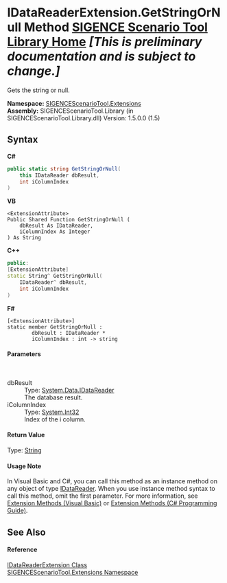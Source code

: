 # IDataReaderExtension.GetStringOrNull Method <a href="https://github.com/ObiWanLansi/SIGENCE-Scenario-Tool">SIGENCE Scenario Tool Library Home</a> _**\[This is preliminary documentation and is subject to change.\]**_

Gets the string or null.

**Namespace:**&nbsp;<a href="f2af11f5-ae9d-3dcc-a4a9-ba07a037925f.md">SIGENCEScenarioTool.Extensions</a><br />**Assembly:**&nbsp;SIGENCEScenarioTool.Library (in SIGENCEScenarioTool.Library.dll) Version: 1.5.0.0 (1.5)

## Syntax

**C#**<br />
``` C#
public static string GetStringOrNull(
	this IDataReader dbResult,
	int iColumnIndex
)
```

**VB**<br />
``` VB
<ExtensionAttribute>
Public Shared Function GetStringOrNull ( 
	dbResult As IDataReader,
	iColumnIndex As Integer
) As String
```

**C++**<br />
``` C++
public:
[ExtensionAttribute]
static String^ GetStringOrNull(
	IDataReader^ dbResult, 
	int iColumnIndex
)
```

**F#**<br />
``` F#
[<ExtensionAttribute>]
static member GetStringOrNull : 
        dbResult : IDataReader * 
        iColumnIndex : int -> string 

```


#### Parameters
&nbsp;<dl><dt>dbResult</dt><dd>Type: <a href="http://msdn2.microsoft.com/en-us/library/sh674a6a" target="_blank">System.Data.IDataReader</a><br />The database result.</dd><dt>iColumnIndex</dt><dd>Type: <a href="http://msdn2.microsoft.com/en-us/library/td2s409d" target="_blank">System.Int32</a><br />Index of the i column.</dd></dl>

#### Return Value
Type: <a href="http://msdn2.microsoft.com/en-us/library/s1wwdcbf" target="_blank">String</a><br />

#### Usage Note
In Visual Basic and C#, you can call this method as an instance method on any object of type <a href="http://msdn2.microsoft.com/en-us/library/sh674a6a" target="_blank">IDataReader</a>. When you use instance method syntax to call this method, omit the first parameter. For more information, see <a href="http://msdn.microsoft.com/en-us/library/bb384936.aspx">Extension Methods (Visual Basic)</a> or <a href="http://msdn.microsoft.com/en-us/library/bb383977.aspx">Extension Methods (C# Programming Guide)</a>.

## See Also


#### Reference
<a href="bff4e8f3-6f4b-e3ce-56fe-f4a77dffa628.md">IDataReaderExtension Class</a><br /><a href="f2af11f5-ae9d-3dcc-a4a9-ba07a037925f.md">SIGENCEScenarioTool.Extensions Namespace</a><br />
